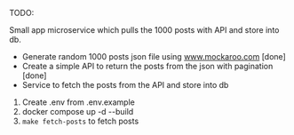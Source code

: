 TODO:

Small app microservice which pulls the 1000 posts with API and store into db.
- Generate random 1000 posts json file using www.mockaroo.com [done]
- Create a simple API to return the posts from the json with pagination [done]
- Service to fetch the posts from the API and store into db


1) Create .env from .env.example
2) docker compose up -d --build
3) `make fetch-posts` to fetch posts
